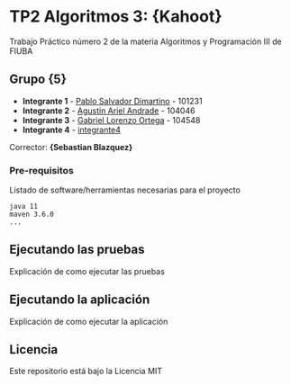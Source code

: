 # TP2 Algoritmos 3: {Kahoot}

Trabajo Práctico número 2 de la materia Algoritmos y Programación III de FIUBA

## Grupo {5}

* **Integrante 1** - [Pablo Salvador Dimartino](https://github.com/psdimartino) - 101231
* **Integrante 2** - [Agustin Ariel Andrade](https://github.com/AgussAndrade) - 104046
* **Integrante 3** - [Gabriel Lorenzo Ortega](https://github.com/GabyOrtega) - 104548
* **Integrante 4** - [integrante4](https://github.com/integrante4)

Corrector: **{Sebastian Blazquez}**

### Pre-requisitos

Listado de software/herramientas necesarias para el proyecto

```
java 11
maven 3.6.0
...
```

## Ejecutando las pruebas

Explicación de como ejecutar las pruebas

## Ejecutando la aplicación

Explicación de como ejecutar la aplicación

## Licencia

Este repositorio está bajo la Licencia MIT
